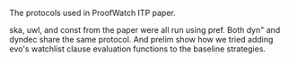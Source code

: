 The protocols used in ProofWatch ITP paper. 

ska, uwl, and const from the paper were all run using pref. 
Both dyn" and dyndec share the same protocol.
And prelim show how we tried adding evo's watchlist clause evaluation functions to the baseline strategies.

